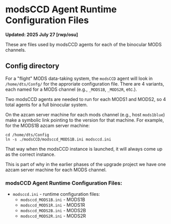 # modsCCD Agent Runtime Configuration Files

**Updated: 2025 July 27 [rwp/osu]**

These are files used by modsCCD agents for each of the binocular MODS channels.

## Config directory

For a "flight" MODS data-taking system, the `modsCCD` agent will look in `/home/dts/Confg/` for the approriate
configuration file.  There are 4 variants, each named for a MODS channel (e.g., `_MODS1B`, `_MODS2R`, etc.).

Two modsCCD agents are needed to run for each MODS1 and MODS2, so 4 total agents for a full binocular system.

On the azcam server machine for each mods channel (e.g., host `mods1blue`) make a symbolic link pointing to
the version for that machine.  For example, for the MODS1B azcam server machine:
```shell
cd /home/dts/Config
ln -s ./modsCCD/modsccd_MODS1B.ini modsccd.ini
```
That way when the modsCCD instance is launched, it will always come up as the correct instance.

This is part of why in the earlier phases of the upgrade project we have one azcam server
machine for each MODS channel.

### modsCCD Agent Runtime Configuration Files:

 * `modsccd.ini` - runtime configuration files:
   * `modsccd_MODS1B.ini` - MODS1B
   * `modsccd_MODS1R.ini` - MODS1R
   * `modsccd_MODS2B.ini` - MODS2B
   * `modsccd_MODS2R.ini` - MODS2R


